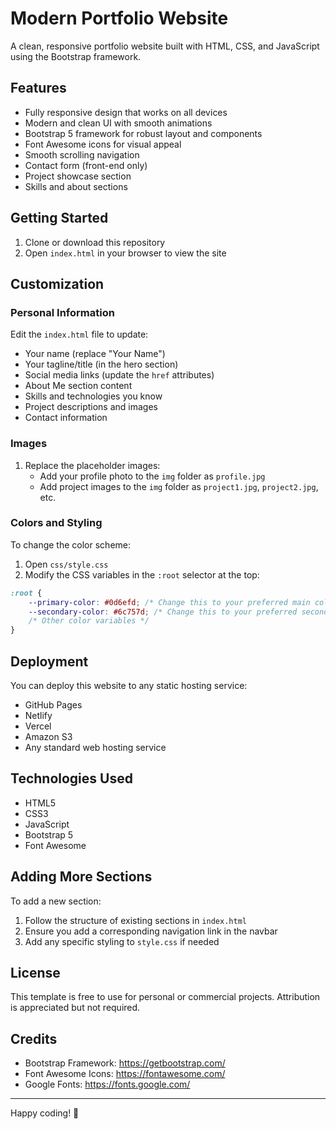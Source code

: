 # Modern Portfolio Website

A clean, responsive portfolio website built with HTML, CSS, and JavaScript using the Bootstrap framework.

## Features

- Fully responsive design that works on all devices
- Modern and clean UI with smooth animations
- Bootstrap 5 framework for robust layout and components
- Font Awesome icons for visual appeal
- Smooth scrolling navigation
- Contact form (front-end only)
- Project showcase section
- Skills and about sections

## Getting Started

1. Clone or download this repository
2. Open `index.html` in your browser to view the site

## Customization

### Personal Information

Edit the `index.html` file to update:
- Your name (replace "Your Name")
- Your tagline/title (in the hero section)
- Social media links (update the `href` attributes)
- About Me section content
- Skills and technologies you know
- Project descriptions and images
- Contact information

### Images

1. Replace the placeholder images:
   - Add your profile photo to the `img` folder as `profile.jpg`
   - Add project images to the `img` folder as `project1.jpg`, `project2.jpg`, etc.

### Colors and Styling

To change the color scheme:
1. Open `css/style.css`
2. Modify the CSS variables in the `:root` selector at the top:

```css
:root {
    --primary-color: #0d6efd; /* Change this to your preferred main color */
    --secondary-color: #6c757d; /* Change this to your preferred secondary color */
    /* Other color variables */
}
```

## Deployment

You can deploy this website to any static hosting service:
- GitHub Pages
- Netlify
- Vercel
- Amazon S3
- Any standard web hosting service

## Technologies Used

- HTML5
- CSS3
- JavaScript
- Bootstrap 5
- Font Awesome

## Adding More Sections

To add a new section:
1. Follow the structure of existing sections in `index.html`
2. Ensure you add a corresponding navigation link in the navbar
3. Add any specific styling to `style.css` if needed

## License

This template is free to use for personal or commercial projects. Attribution is appreciated but not required.

## Credits

- Bootstrap Framework: https://getbootstrap.com/
- Font Awesome Icons: https://fontawesome.com/
- Google Fonts: https://fonts.google.com/

---

Happy coding! 🚀 
